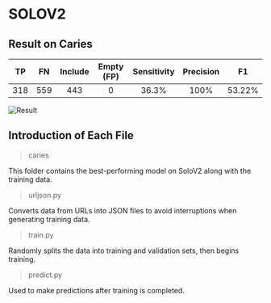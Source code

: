 # SOLOV2

## Result on Caries

| TP | FN | Include | Empty (FP) | Sensitivity | Precision | F1 |
|:----------:|:----------:|:----------:|:----------:|:----------:|:----------:|:----------:|
| 318 | 559 | 443 | 0 | 36.3% | 100% | 53.22% |

![Result](https://github.com/jasonyeong/CariesDetection/blob/master/SoloV2/caries/result.jpg?raw=true "Result")

## Introduction of Each File

> caries

This folder contains the best-performing model on SoloV2 along with the training data.

> urljson.py

Converts data from URLs into JSON files to avoid interruptions when generating training data.

> train.py

Randomly splits the data into training and validation sets, then begins training.

> predict.py

Used to make predictions after training is completed.
